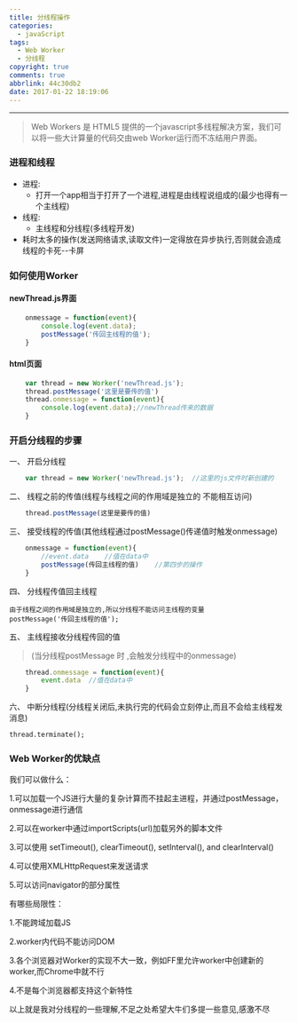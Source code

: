 ```yaml
---
title: 分线程操作
categories:
  - javaScript
tags:
  - Web Worker
  - 分线程
copyright: true
comments: true
abbrlink: 44c30db2
date: 2017-01-22 18:19:06
---
```


<hr style='filter:progid:DXImageTransform.Microsoft.Glow(color=#FF0000,strength=10)' color='#FF0000' size='1' />

> Web Workers 是 HTML5 提供的一个javascript多线程解决方案，我们可以将一些大计算量的代码交由web Worker运行而不冻结用户界面。

<!--more-->

### 进程和线程

* 进程:
    * 打开一个app相当于打开了一个进程,进程是由线程说组成的(最少也得有一个主线程)  
* 线程:
    * 主线程和分线程(多线程开发)  
* 耗时太多的操作(发送网络请求,读取文件)一定得放在异步执行,否则就会造成线程的卡死--卡屏


### 如何使用Worker

#### newThread.js界面

```javascript
	onmessage = function(event){
		console.log(event.data);
		postMessage('传回主线程的值');	
	}
```

#### html页面

```javascript
	var thread = new Worker('newThread.js');
	thread.postMessage('这里是要传的值')
	thread.onmessage = function(event){
		console.log(event.data);//newThread传来的数据
	}
```

### 开启分线程的步骤


一、 开启分线程

```javascript
    var thread = new Worker('newThread.js');  //这里的js文件时新创建的	
```

二、 线程之前的传值(线程与线程之间的作用域是独立的 不能相互访问)

```javascript
    thread.postMessage(这里是要传的值)
```

三、 接受线程的传值(其他线程通过postMessage()传递值时触发onmessage)

```javascript
	onmessage = function(event){
		//event.data	//值在data中
		postMessage(传回主线程的值)	//第四步的操作
	}
```

四、 分线程传值回主线程

	由于线程之间的作用域是独立的,所以分线程不能访问主线程的变量
	postMessage('传回主线程的值');
		
五、 主线程接收分线程传回的值

>(当分线程postMessage 时 ,会触发分线程中的onmessage)

```javascript
	thread.onmessage = function(event){
		event.data	//值在data中
	}	
```

六、 中断分线程(分线程关闭后,未执行完的代码会立刻停止,而且不会给主线程发消息)

	thread.terminate();		


### Web Worker的优缺点

我们可以做什么：

1.可以加载一个JS进行大量的复杂计算而不挂起主进程，并通过postMessage，onmessage进行通信

2.可以在worker中通过importScripts(url)加载另外的脚本文件

3.可以使用 setTimeout(), clearTimeout(), setInterval(), and clearInterval()

4.可以使用XMLHttpRequest来发送请求

5.可以访问navigator的部分属性

有哪些局限性：

1.不能跨域加载JS

2.worker内代码不能访问DOM

3.各个浏览器对Worker的实现不大一致，例如FF里允许worker中创建新的worker,而Chrome中就不行

4.不是每个浏览器都支持这个新特性

以上就是我对分线程的一些理解,不足之处希望大牛们多提一些意见,感激不尽